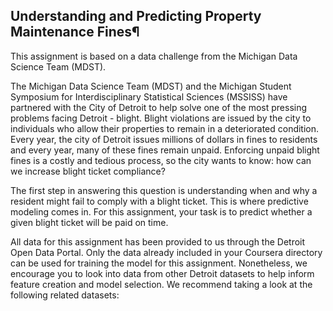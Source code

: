 ## Understanding and Predicting Property Maintenance Fines¶

This assignment is based on a data challenge from the Michigan Data Science Team (MDST).

The Michigan Data Science Team (MDST) and the Michigan Student Symposium for Interdisciplinary Statistical Sciences (MSSISS) have partnered with the City of Detroit to help solve one of the most pressing problems facing Detroit - blight. Blight violations are issued by the city to individuals who allow their properties to remain in a deteriorated condition. Every year, the city of Detroit issues millions of dollars in fines to residents and every year, many of these fines remain unpaid. Enforcing unpaid blight fines is a costly and tedious process, so the city wants to know: how can we increase blight ticket compliance?

The first step in answering this question is understanding when and why a resident might fail to comply with a blight ticket. This is where predictive modeling comes in. For this assignment, your task is to predict whether a given blight ticket will be paid on time.

All data for this assignment has been provided to us through the Detroit Open Data Portal. Only the data already included in your Coursera directory can be used for training the model for this assignment. Nonetheless, we encourage you to look into data from other Detroit datasets to help inform feature creation and model selection. We recommend taking a look at the following related datasets:
